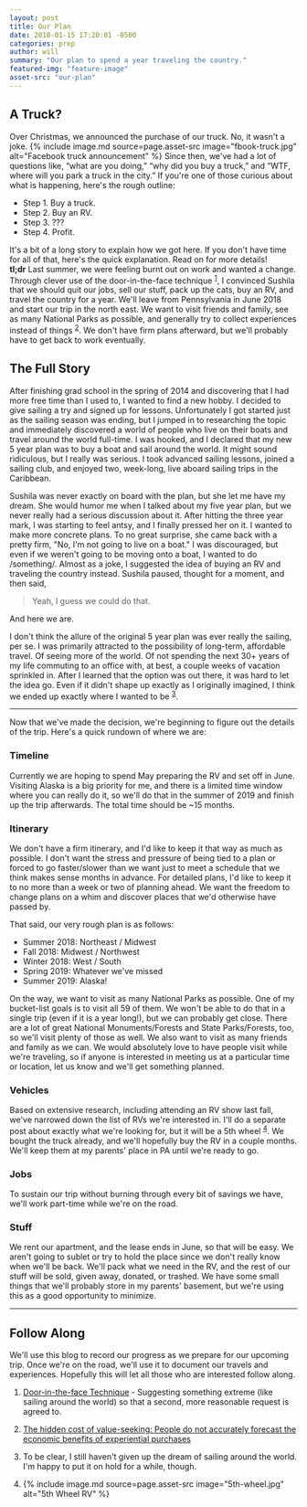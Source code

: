 ```yaml
---
layout: post
title: Our Plan
date: 2018-01-15 17:20:01 -0500
categories: prep
author: will
summary: "Our plan to spend a year traveling the country."
featured-img: "feature-image"
asset-src: "our-plan"
---
```

## A Truck?
Over Christmas, we announced the purchase of our truck. No, it wasn't a joke.
{% include image.md source=page.asset-src image="fbook-truck.jpg" alt="Facebook truck announcement" %}
Since then, we've had a lot of questions like, “what are you doing,”  “why did you buy a truck,” and “WTF, where will you park a truck in the city.” If you're one of those curious about what is happening, here's the rough outline:
<ul class="fa-ul list-center large" style="width: 170px">
    <li><span class="fa-li"><i class="fas fa-check-square"></i></span>Step 1. Buy a truck.</li>
    <li><span class="fa-li"><i class="fas fa-spinner fa-pulse"></i></span>Step 2. Buy an RV.</li>
    <li><span class="fa-li"><i class="far fa-square"></i></span>Step 3. ???</li>
    <li><span class="fa-li"><i class="far fa-square"></i></span>Step 4. Profit.</li>
</ul>
It's a bit of a long story to explain how we got here. If you don't have time for all of that, here's the quick explanation. Read on for more details!
<div class="boxed-text">
    <strong>tl;dr</strong> 
    Last summer, we were feeling burnt out on work and wanted a change. Through clever use of the door-in-the-face technique <sup id="fnref:1"><a href="#fn:1" rel="footnote">1</a></sup>, I convinced Sushila that we should quit our jobs, sell our stuff, pack up the cats, buy an RV, and travel the country for a year. We'll leave from Pennsylvania in June 2018 and start our trip in the north east. We want to visit friends and family, see as many National Parks as possible, and generally try to collect experiences instead of things <sup id="fnref:2"><a href="#fn:2" rel="footnote">2</a></sup>. We don't have firm plans afterward, but we'll probably have to get back to work eventually.
</div>

## The Full Story

After finishing grad school in the spring of 2014 and discovering that I had more free time than I used to, I wanted to find a new hobby. I decided to give sailing a try and signed up for lessons. Unfortunately I got started just as the sailing season was ending, but I jumped in to researching the topic and immediately discovered a world of people who live on their boats and travel around the world full-time. I was hooked, and I declared that my new 5 year plan was to buy a boat and sail around the world. It might sound ridiculous, but I really was serious. I took advanced sailing lessons, joined a sailing club, and enjoyed two, week-long, live aboard sailing trips in the Caribbean. 

Sushila was never exactly on board with the plan, but she let me have my dream. She would humor me when I talked about my five year plan, but we never really had a serious discussion about it. After hitting the three year mark, I was starting to feel antsy, and I finally pressed her on it. I wanted to make more concrete plans. To no great surprise, she came back with a pretty firm, "No, I'm not going to live on a boat." I was discouraged, but even if we weren't going to be moving onto a boat, I wanted to do /something/. Almost as a joke, I suggested the idea of buying an RV and traveling the country instead. Sushila paused, thought for a moment, and then said, 

> Yeah, I guess we could do that.

And here we are.

I don't think the allure of the original 5 year plan was ever really the sailing, per se. I was primarily attracted to the possibility of long-term, affordable travel. Of seeing more of the world. Of not spending the next 30+ years of my life commuting to an office with, at best, a couple weeks of vacation sprinkled in. After I learned that the option was out there, it was hard to let the idea go. Even if it didn't shape up exactly as I originally imagined, I think we ended up exactly where I wanted to be <sup id="fnref:3"><a href="#fn:3" rel="footnote">3</a></sup>.

---

Now that we've made the decision, we're beginning to figure out the details of the trip. Here's a quick rundown of where we are:

### Timeline

Currently we are hoping to spend May preparing the RV and set off in June. Visiting Alaska is a big priority for me, and there is a limited time window where you can really do it, so we'll do that in the summer of 2019 and finish up the trip afterwards. The total time should be ~15 months.

### Itinerary

We don't have a firm itinerary, and I'd like to keep it that way as much as possible. I don't want the stress and pressure of being tied to a plan or forced to go faster/slower than we want just to meet a schedule that we think makes sense months in advance. For detailed plans, I'd like to keep it to no more than a week or two of planning ahead. We want the freedom to change plans on a whim and discover places that we'd otherwise have passed by.

That said, our very rough plan is as follows:
* Summer 2018: Northeast / Midwest
* Fall 2018: Midwest / Northwest
* Winter 2018: West / South
* Spring 2019: Whatever we've missed
* Summer 2019: Alaska!

On the way, we want to visit as many National Parks as possible. One of my bucket-list goals is to visit all 59 of them. We won't be able to do that in a single trip (even if it is a year long!), but we can probably get close. There are a lot of great National Monuments/Forests and State Parks/Forests, too, so we'll visit plenty of those as well. We also want to visit as many friends and family as we can. We would absolutely love to have people visit while we're traveling, so if anyone is interested in meeting us at a particular time or location, let us know and we'll get something planned.

### Vehicles

Based on extensive research, including attending an RV show last fall, we've narrowed down the list of RVs we're interested in. I'll do a separate post about exactly what we're looking for, but it will be a 5th wheel <sup id="fnref:4"><a href="#fn:4" rel="footnote">4</a></sup>. We bought the truck already, and we'll hopefully buy the RV in a couple months. We'll keep them at my parents' place in PA until we're ready to go.

### Jobs

To sustain our trip without burning through every bit of savings we have, we'll work part-time while we're on the road.

### Stuff
We rent our apartment, and the lease ends in June, so that will be easy. We aren't going to sublet or try to hold the place since we don't really know when we'll be back. We'll pack what we need in the RV, and the rest of our stuff will be sold, given away, donated, or trashed. We have some small things that we'll probably store in my parents' basement, but we're using this as a good opportunity to minimize.

---

## Follow Along

We'll use this blog to record our progress as we prepare for our upcoming trip. Once we're on the road, we'll use it to document our travels and experiences. Hopefully this will let all those who are interested follow along.

<div class="footnotes">
    <ol>
    <li class="footnote" id="fn:1">
        <p><a href="https://en.wikipedia.org/wiki/Door-in-the-face_technique" target="_blank">Door-in-the-face Technique</a> - Suggesting something extreme (like sailing around the world) so that a second, more reasonable request is agreed to.<a href="#fnref:1" title="door-in-the-face"></a></p>
    </li>
    <li class="footnote" id="fn:2">
        <p><a href="http://www.tandfonline.com/doi/abs/10.1080/17439760.2014.898316?journalCode=rpos20" target="_blank">The hidden cost of value-seeking: People do not accurately forecast the economic benefits of experiential purchases</a><a href="#fnref:2" title="experiences instead of things"></a></p>
    </li>
    <li class="footnote" id="fn:3">
        <p>To be clear, I still haven't given up the dream of sailing around the world. I'm happy to put it on hold for a while, though.<a href="#fnref:3" title="Still want to sail"></a></p>
    </li>
    <li class="footnote" id="fn:4">
        <p class="image-hack"></p>
                {% include image.md source=page.asset-src image="5th-wheel.jpg" alt="5th Wheel RV" %}
        <a href="#fnref:4" title="5th wheel RV"></a>
    </li>
  </ol>
</div>
